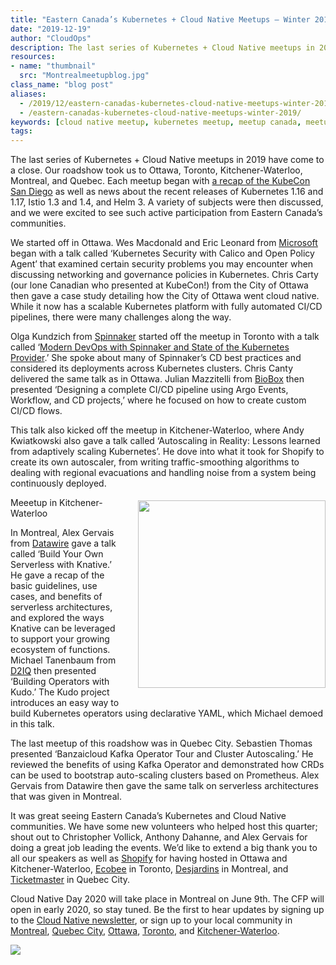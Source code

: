 ```yaml
---
title: "Eastern Canada’s Kubernetes + Cloud Native Meetups – Winter 2019"
date: "2019-12-19"
author: "CloudOps"
description: The last series of Kubernetes + Cloud Native meetups in 2019 have come to a close. Our roadshow took us to Ottawa, Toronto, Kitchener-Waterloo, Montreal, and Quebec.
resources:
- name: "thumbnail"
  src: "Montrealmeetupblog.jpg"
class_name: "blog post"
aliases:
  - /2019/12/eastern-canadas-kubernetes-cloud-native-meetups-winter-2019/
  - /eastern-canadas-kubernetes-cloud-native-meetups-winter-2019/
keywords: [cloud native meetup, kubernetes meetup, meetup canada, meetup montreal, kubernetes]
tags:
---
```


<p>The last series of Kubernetes + Cloud Native meetups in 2019 have come to a close. Our roadshow took us to Ottawa, Toronto, Kitchener-Waterloo, Montreal, and Quebec. Each meetup began with <a href="https://www.youtube.com/watch?v=zrFPakVTWms&amp;feature=youtu.be">a recap of the KubeCon San Diego</a> as well as news about the recent releases of Kubernetes 1.16 and 1.17, Istio 1.3 and 1.4, and Helm 3. A variety of subjects were then discussed, and we were excited to see such active participation from Eastern Canada’s communities.</p>

<p>We started off in Ottawa. Wes Macdonald and Eric Leonard from <a href="https://azure.microsoft.com/en-us/">Microsoft</a> began with a talk called ‘Kubernetes Security with Calico and Open Policy Agent’ that examined certain security problems you may encounter when discussing networking and governance policies in Kubernetes. Chris Carty (our lone Canadian who presented at KubeCon!) from the City of Ottawa then gave a case study detailing how the City of Ottawa went cloud native. While it now has a scalable Kubernetes platform with fully automated CI/CD pipelines, there were many challenges along the way.</p>

<p>Olga Kundzich from <a href="https://www.spinnaker.io/">Spinnaker</a> started off the meetup in Toronto with a talk called ‘<a href="https://www.youtube.com/watch?v=hZe3GOrNd3Q&amp;feature=youtu.be">Modern DevOps with Spinnaker and State of the Kubernetes Provider</a>.’ She spoke about many of Spinnaker’s CD best practices and considered its deployments across Kubernetes clusters. Chris Canty delivered the same talk as in Ottawa. Julian Mazzitelli from <a href="https://biobox.io/">BioBox</a> then presented ‘Designing a complete CI/CD pipeline using Argo Events, Workflow, and CD projects,’ where he focused on how to create custom CI/CD flows.</p>

<p>This talk also kicked off the meetup in Kitchener-Waterloo, where Andy Kwiatkowski also gave a talk called ‘Autoscaling in Reality: Lessons learned from adaptively scaling Kubernetes’. He dove into what it took for Shopify to create its own autoscaler, from writing traffic-smoothing algorithms to dealing with regional evacuations and handling noise from a system being continuously deployed.</p>

<div class="wp-block-image"><img style="width: 300px; float: right; margin: 5px 0 20px 20px;" src="/images/blog/post/IMG_20191205_200828.jpg"><figcaption>Meeetup in Kitchener-Waterloo</figcaption></figure></div>

<p>In Montreal, Alex Gervais from <a href="https://www.datawire.io/">Datawire</a> gave a talk called ‘Build Your Own Serverless with Knative.’ He gave a recap of the basic guidelines, use cases, and benefits of serverless architectures, and explored the ways Knative can be leveraged to support your growing ecosystem of functions. Michael Tanenbaum from <a href="https://d2iq.com/">D2IQ</a> then presented ‘Building Operators with Kudo.’ The Kudo project introduces an easy way to build Kubernetes operators using declarative YAML, which Michael demoed in this talk.</p>

<p>The last meetup of this roadshow was in Quebec City. Sebastien Thomas presented ‘Banzaicloud Kafka Operator Tour and Cluster Autoscaling.’ He reviewed the benefits of using Kafka Operator and demonstrated how CRDs can be used to bootstrap auto-scaling clusters based on Prometheus. Alex Gervais from Datawire then gave the same talk on serverless architectures that was given in Montreal.</p>

<p>It was great seeing Eastern Canada’s Kubernetes and Cloud Native communities. We have some new volunteers who helped host this quarter; shout out to Christopher Vollick, Anthony Dahanne, and Alex Gervais for doing a great job leading the events. We’d like to extend a big thank you to all our speakers as well as <a href="https://www.shopify.com/">Shopify</a> for having hosted in Ottawa and Kitchener-Waterloo, <a href="https://www.ecobee.com/">Ecobee</a> in Toronto, <a href="https://www.desjardins.com/ca/index.jsp">Desjardins</a> in Montreal, and <a href="https://www.ticketmaster.ca/">Ticketmaster</a> in Quebec City.&nbsp;</p>

<p>Cloud Native Day 2020 will take place in Montreal on June 9th. The CFP will open in early 2020, so stay tuned. Be the first to hear updates by signing up to the <a href="https://info.cloudops.com/newsletter-cloud-native-communities">Cloud Native newsletter</a>, or sign up to your local community in <a href="https://www.meetup.com/Kubernetes-Montreal/">Montreal</a>, <a href="https://www.meetup.com/Kubernetes-Quebec/">Quebec City</a>, <a href="https://www.meetup.com/Kubernetes-Ottawa/">Ottawa</a>, <a href="https://www.meetup.com/Kubernetes-Toronto/">Toronto</a>, and <a href="https://www.meetup.com/Kubernetes-Kitchener-Waterloo/">Kitchener-Waterloo</a>.</p>

<div class="row">
    <div class="col-xl-8 offset-xl-2 col-lg-10 offset-lg-1 col-md-10 offset-md-1 col-sm-12 col-xs-12 cta-image">
      <img src="/images/blog/cta/devops-workshop.webp">
    </div>
</div>